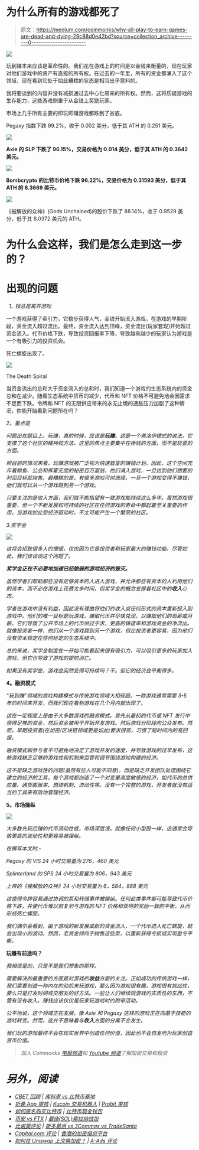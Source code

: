 # 为什么所有的游戏都死了

> 原文：<https://medium.com/coinmonks/why-all-play-to-earn-games-are-dead-and-dying-29c88d0e42bd?source=collection_archive---------0----------------------->

![](img/8468bd42008f07f544896afd05cec7b9.png)

玩到赚本来应该是革命性的。我们花在游戏上的时间是以金钱来衡量的，现在玩家对他们游戏中的资产有直接的所有权。在过去的一年里，所有的资金都涌入了这个领域，现在看到它处于如此糟糕的状态是相当出乎意料的。

我将要谈到的内容并没有减损通过去中心化带来的所有权。然而，这将质疑游戏的生存能力，这些游戏侧重于从金钱上奖励玩家。

市场上几乎所有主要的即玩即赚游戏都跌到了谷底。

Pegaxy 指数下跌 99.2%，收于 0.002 美分，低于其 ATH 的 0.251 美元。

![](img/fd5e61edec08b9e3b1f557477b4de3f5.png)

**Axie 的 SLP 下跌了 96.15%，交易价格为 0.014 美分，低于其 ATH 的 0.3642 美元。**

![](img/8beb242168094b559b02ea90cd3eca65.png)

**Bombcrypto 的比特币价格下跌 96.22%，交易价格为 0.31593 美分，低于其 ATH 的 8.3669 美元。**

![](img/8465738ca18c83857800c1b75f3cb3f4.png)

《被解放的众神》(Gods Unchained)的股价下跌了 88.14%，收于 0.9529 美分，低于其 8.0372 美元的 ATH。

# **为什么会这样，我们是怎么走到这一步的？**

# **出现的问题**

1.  *钱总是离开游戏*

一个游戏获得了牵引力，它稳步获得人气，金钱开始流入游戏。在游戏的早期阶段，资金流入超过流出。最终，资金流入达到顶峰，资金流出(玩家套现)开始超过资金流入。代币价格下跌，导致投资回报率下降，导致越来越少的玩家认为游戏是一个有吸引力的投资机会。

死亡螺旋出现了。

![](img/6f02742a3d37c72631d4e134a21daa6b.png)

The Death Spiral

当资金流出的总和大于资金流入的总和时，我们知道一个游戏的生态系统内的资金总和在减少。随着生态系统中货币的减少，代币和 NFT 价格不可避免地会因需求不足而下跌。令牌和 NFT 的无限供应带来的永无止境的通胀压力加剧了这种情况，你能开始看到问题所在吗？

*2。重点是*

*问题出在题目上。玩赚，真的时候，应该是**玩赚**。这是一个弗洛伊德式的说法，它支撑了这个社区的精神和方法，这里的焦点主要集中在挣钱的方面，而不是玩耍的方面。*

*照目前的情况来看，玩赚游戏被广泛视为快速致富的赚钱计划。因此，这个空间充斥着鲸鱼、公会和挥霍无度的秘密百万富翁，他们涌入游戏，一旦达到他们想要的利润目标就抛售。最糟糕的是，有很多游戏可供选择，一旦一个游戏变得不赚钱，他们就可以从一个游戏跳到另一个游戏。*

*只要关注的是收入方面，我们就不能指望有一款游戏能持续这么多年。虽然游戏很重要，但一个不断发展和可持续的社区在任何游戏的寿命中都起着至关重要的作用。当游戏如此受经济驱动时，不太可能产生一个繁荣的社区。*

*3.*奖学金**

*![](img/50941465014e5695d93986cc34e702ab.png)*

*这将会招致很多人的憎恨，仅仅因为它是投资者和玩家最大的赚钱功能。尽管如此，我们该谈谈这个问题了。*

***奖学金正在不必要地加速已经脆弱的游戏经济的毁灭。***

*虽然学者们帮助那些没有足够资本的人进入游戏，并允许那些有资本的人利用他们的资本，而不必在游戏上花费太多时间，但奖学金的概念支撑着社区中的**收入**心态。*

*学者在游戏中没有利益，因此没有理由将他们的收入或任何形式的资本重新投入到游戏中。他们的唯一目标是玩游戏，赚取代币并尽快兑现，以赚取他们的周薪或月薪。它们导致了公开市场上的代币供过于求，更高的铸造率和游戏资金的净流出。就像投资者一样，他们从一个游戏跳到另一个游戏，但比投资者更容易，因为他们没有资本锁定在任何给定的生态系统中。*

*总的来说，奖学金制度在一开始可能看起来很有吸引力，可以吸引更多的玩家加入游戏，但它也导致了游戏的提前消亡。*

*如果没有奖学金，游戏会突然变得可持续吗？不。但它的经济会平衡得多。*

**4。融资模式**

*“玩到赚”领域的游戏构建模式与传统游戏领域大相径庭。一款游戏通常需要 3-5 年的时间来开发，而我们现在看到游戏在几个月内就出现了。*

*这在一定程度上是由于大多数游戏的融资模式。首先从最初的代币或 NFT 发行中获得足够的资金，然后资金被用于开始开发游戏。然后游戏分阶段向公众发布。然而，早期投资者(在加密/区块链领域更是如此)要求很高，习惯了短时间内的高回报。*

*融资模式和参与者不可避免地决定了游戏开发的速度，并导致游戏的过早发布，这些游戏缺乏足够的游戏性和机制来监管和调节围绕游戏构建的经济。*

*这不是缺乏游戏性的问题(虽然有些人可能不同意)，而是缺乏开发团队处理围绕它建立的经济的工具。每个游戏都创造了一个对变量高度敏感的经济，如代币的总供应量、通货膨胀率、燃烧机制、流动性等。没有一个完整的游戏，开发者就没有适当的工具来有效地管理经济。*

**5。市场操纵**

*![](img/4e7cfb3f8502e59717b85e99703f64fe.png)*

*大多数先玩后赚的代币流动性低，市场深度浅，就像任何小型股一样，这通常会导致更高的波动性和更容易被操纵。*

*在撰写本文时:-*

*Pegaxy 的 VIS 24 小时交易量为 276，460 美元*

*Splinterland 的 SPS 24 小时交易量为 806，943 美元*

*上帝的《被解放的众神》24 小时交易量为 6，584，888 美元*

*这使得令牌容易通过协调的泵和转储事件被操纵。任何此类事件都可能导致代币价格下跌，并使代币难以恢复到与游戏的 NFT 价格和获得的奖励一致的平衡，从而形成死亡螺旋。*

*我们偶尔会看到，由于游戏的新发展或新的资金流入，一个代币进入死亡螺旋，就会出现小的波动。然而，老资金倾向于抛售这些泵，以重新获得亏损或实现盈亏平衡。*

****玩赚有前途吗？****

*我相信是的，只是不是我们想象的那样。*

*需要解决的最重要的方面是对游戏的**收益**方面的关注。正如成功的传统游戏一样，我们需要创造一种内在的动机来玩游戏，要么因为游戏很有趣，游戏很有挑战性，要么只是打发时间或交朋友的好方法。一些让人们继续玩游戏的实质性的东西，不管有没有收入。赚钱应该仅仅是玩家玩游戏时的附带活动。*

*公平地说，这个领域正在发展。像 Axie 和 Pegaxy 这样的游戏正在向基于技能的游戏转变。然而，这并不意味着与**收入**方面的分离不会发生。*

*我们玩的游戏最终不会在现实世界中创造任何价值，因此也不会自发地为玩家创造货币价值。*

> *加入 Coinmonks [电报频道](https://t.me/coincodecap)和 [Youtube 频道](https://www.youtube.com/c/coinmonks/videos)了解加密交易和投资*

# *另外，阅读*

*   *[CBET 回顾](https://coincodecap.com/cbet-casino-review) | [库科恩 vs 比特币基地](https://coincodecap.com/kucoin-vs-coinbase)*
*   *[折叠 App 审核](https://coincodecap.com/fold-app-review) | [Kucoin 交易机器人](/coinmonks/kucoin-trading-bot-automate-your-trades-8cf0ca2138e0) | [Probit 审核](https://coincodecap.com/probit-review)*
*   *[如何匿名购买比特币](https://coincodecap.com/buy-bitcoin-anonymously) | [比特币现金钱包](https://coincodecap.com/bitcoin-cash-wallets)*
*   *[币安 vs FTX](https://coincodecap.com/binance-vs-ftx) | [最佳(SOL)索拉纳钱包](https://coincodecap.com/solana-wallets)*
*   *[比诺莫评论](https://coincodecap.com/binomo-review) | [斯多葛派 vs 3Commas vs TradeSanta](https://coincodecap.com/stoic-vs-3commas-vs-tradesanta)*
*   *[Capital.com 评论](https://coincodecap.com/capital-com-review) | [香港的加密借贷平台](https://coincodecap.com/crypto-lending-hong-kong)*
*   *[如何在 Uniswap 上交换加密？](https://coincodecap.com/swap-crypto-on-uniswap) | [A-Ads 评论](https://coincodecap.com/a-ads-review)*